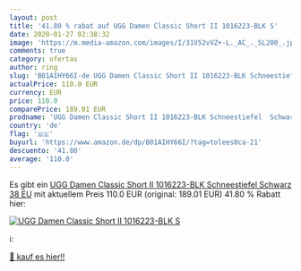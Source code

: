 ```yaml
---
layout: post
title: '41.80 % rabat auf UGG Damen Classic Short II 1016223-BLK S'
date: 2020-01-27 02:38:32
image: 'https://m.media-amazon.com/images/I/31V52vVZ+-L._AC_._SL200_.jpg'
comments: true
category: ofertas
author: ring
slug: 'B01AIHY66I-de UGG Damen Classic Short II 1016223-BLK Schneestiefel  Schwarz  38 EU'
actualPrice: 110.0 EUR
currency: EUR
price: 110.0
comparePrice: 189.01 EUR
prodname: 'UGG Damen Classic Short II 1016223-BLK Schneestiefel  Schwarz  38 EU'
country: 'de'
flag: '🇩🇪'
buyurl: 'https://www.amazon.de/dp/B01AIHY66I/?tag=tolees0ca-21'
descuento: '41.80'
average: '110.0'
---
```


Es gibt ein [UGG Damen Classic Short II 1016223-BLK Schneestiefel  Schwarz  38 EU](https://www.amazon.de/dp/B01AIHY66I/?tag=tolees0ca-21) mit aktuellem Preis 110.0 EUR (original: 189.01 EUR) 41.80 % Rabatt hier:

[![UGG Damen Classic Short II 1016223-BLK S](https://m.media-amazon.com/images/I/31V52vVZ+-L._AC_._SL200_.jpg)](https://www.amazon.de/dp/B01AIHY66I/?tag=tolees0ca-21)

ℹ️:


[🛒 kauf es hier!!](https://www.amazon.de/dp/B01AIHY66I/?tag=tolees0ca-21)
